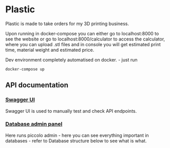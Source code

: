 # Plastic

Plastic is made to take orders for my 3D printing business.

Upon running in docker-compose you can either go to localhost:8000 to see the website or go to localhost:8000/calculator to access the calculator, where you can upload .stl files and in console you will get estimated print time, material weight and estimated price.

Dev environment completely automatised on docker. - just run 
```bash
docker-compose up
```

## API documentation

### [Swagger UI](https://localhost:8000/docs)

Swagger UI is used to manually test and check API endpoints.

### [Database admin panel](http://localhost:8000/database)

Here runs piccolo admin - here you can see everything important in databases - refer to Database structure below to see what is what.


